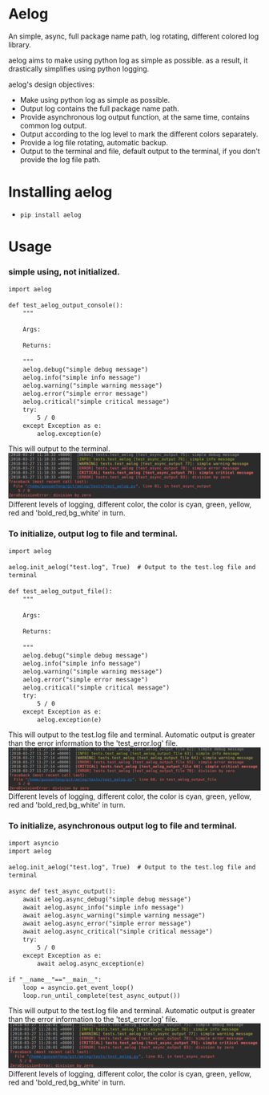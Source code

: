 # Aelog
An simple, async, full package name path, log rotating, different colored log library.

aelog aims to make using python log as simple as possible. as a result, it drastically 
simplifies using python logging.

aelog's design objectives:

- Make using python log as simple as possible.
- Output log contains the full package name path.
- Provide asynchronous log output function, at the same time, contains common log output.
- Output according to the log level to mark the different colors separately.
- Provide a log file rotating, automatic backup.
- Output to the terminal and file, default output to the terminal, if you don't provide the log file path.

# Installing aelog
- ```pip install aelog```

# Usage
### simple using, not initialized.
```
import aelog

def test_aelog_output_console():
    """

    Args:

    Returns:

    """
    aelog.debug("simple debug message")
    aelog.info("simple info message")
    aelog.warning("simple warning message")
    aelog.error("simple error message")
    aelog.critical("simple critical message")
    try:
        5 / 0
    except Exception as e:
        aelog.exception(e)
```
This will output to the terminal.
![console](docs/output_console.png)
Different levels of logging, different color, the color is cyan, green, yellow, red and 'bold_red,bg_white' in turn.

### To initialize, output log to file and terminal.
```
import aelog

aelog.init_aelog("test.log", True)  # Output to the test.log file and terminal 

def test_aelog_output_file():
    """

    Args:

    Returns:

    """
    aelog.debug("simple debug message")
    aelog.info("simple info message")
    aelog.warning("simple warning message")
    aelog.error("simple error message")
    aelog.critical("simple critical message")
    try:
        5 / 0
    except Exception as e:
        aelog.exception(e)
```
This will output to the test.log file and terminal.
Automatic output is greater than the error information to the 'test_error.log' file.
![console](docs/output_file.png)
Different levels of logging, different color, the color is cyan, green, yellow, red and 'bold_red,bg_white' in turn.

### To initialize, asynchronous output log to file and terminal.
```
import asyncio
import aelog

aelog.init_aelog("test.log", True)  # Output to the test.log file and terminal 

async def test_async_output():
    await aelog.async_debug("simple debug message")
    await aelog.async_info("simple info message")
    await aelog.async_warning("simple warning message")
    await aelog.async_error("simple error message")
    await aelog.async_critical("simple critical message")
    try:
        5 / 0
    except Exception as e:
        await aelog.async_exception(e)

if "__name__"=="__main__":
    loop = asyncio.get_event_loop()
    loop.run_until_complete(test_async_output())
```
This will output to the test.log file and terminal.
Automatic output is greater than the error information to the 'test_error.log' file.
![console](docs/async_output.png)
Different levels of logging, different color, the color is cyan, green, yellow, red and 'bold_red,bg_white' in turn.
